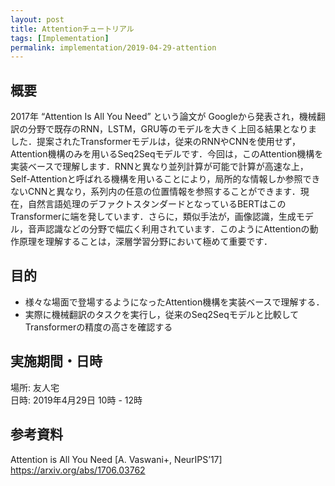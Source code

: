 ```yaml
---
layout: post
title: Attentionチュートリアル
tags: [Implementation]
permalink: implementation/2019-04-29-attention
---
```


## 概要

2017年 “Attention Is All You Need” という論文が Googleから発表され，機械翻訳の分野で既存のRNN，LSTM，GRU等のモデルを大きく上回る結果となりました．提案されたTransformerモデルは，従来のRNNやCNNを使用せず，Attention機構のみを用いるSeq2Seqモデルです．今回は，このAttention機構を実装ベースで理解します．RNNと異なり並列計算が可能で計算が高速な上，Self-Attentionと呼ばれる機構を用いることにより，局所的な情報しか参照できないCNNと異なり，系列内の任意の位置情報を参照することができます．現在，自然言語処理のデファクトスタンダードとなっているBERTはこのTransformerに端を発しています．さらに，類似手法が，画像認識，生成モデル，音声認識などの分野で幅広く利用されています．このようにAttentionの動作原理を理解することは，深層学習分野において極めて重要です．
## 目的
- 様々な場面で登場するようになったAttention機構を実装ベースで理解する．
- 実際に機械翻訳のタスクを実行し，従来のSeq2Seqモデルと比較してTransformerの精度の高さを確認する

## 実施期間・日時

場所: 友人宅 \
日時: 2019年4月29日 10時 - 12時

## 参考資料

Attention is All You Need [A. Vaswani+, NeurIPS’17] \
https://arxiv.org/abs/1706.03762
